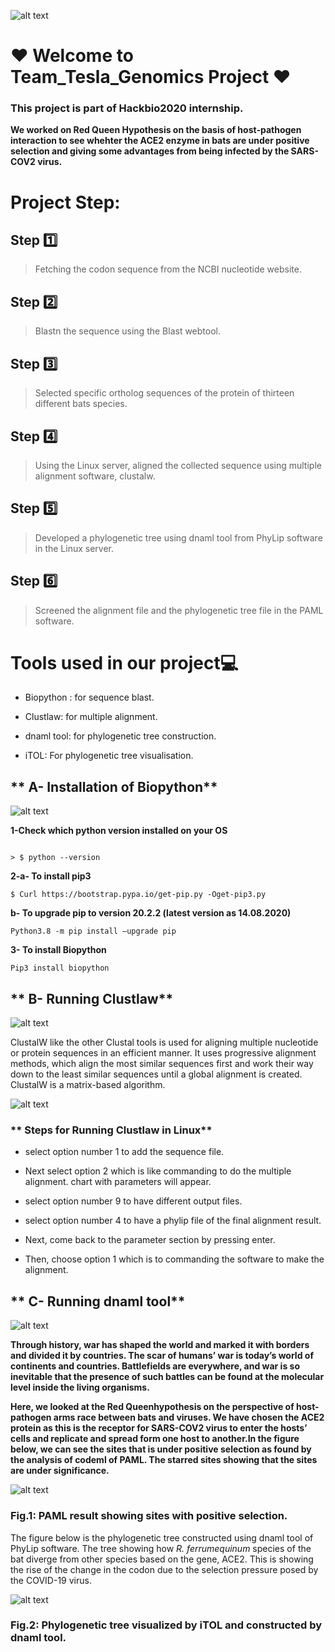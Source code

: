 ![alt text](https://github.com/akiid777/Stage1_Team_Tesla/blob/master/WhatsApp%20Image%202020-08-14%20at%2011.52.18%20PM.jpeg)

# :heart: Welcome to Team_Tesla_Genomics Project :heart:
### This project is part of Hackbio2020 internship.

**We worked on Red Queen Hypothesis on the basis of host-pathogen interaction to see whehter the ACE2 enzyme in bats are under positive selection and giving some advantages from being infected by the SARS-COV2 virus.** 

# Project Step:
## Step :one: 
> Fetching the codon sequence from the NCBI nucleotide website.
## Step :two: 
> Blastn the sequence using the Blast webtool.
## Step :three:  
> Selected specific ortholog sequences of the protein of thirteen different bats species.
## Step :four: 
> Using the Linux server, aligned the collected sequence using multiple alignment software, clustalw.
## Step :five: 
> Developed a phylogenetic tree using dnaml tool from PhyLip software in the Linux server.
## Step :six: 
> Screened the alignment file and the phylogenetic tree file in the PAML software.


# **Tools used in our project**💻
- Biopython : for sequence blast.

- Clustlaw: for multiple alignment.

- dnaml tool: for phylogenetic tree construction.

- iTOL: For phylogenetic tree visualisation.

## ** A- Installation of Biopython**
![alt text](https://upload.wikimedia.org/wikipedia/commons/1/13/Biopython_logo.png)

**1-Check which python version installed on your OS**
 ```

> $ python --version

```
**2-a- To install pip3**
```
$ Curl https://bootstrap.pypa.io/get-pip.py -Oget-pip3.py

```

**b- To upgrade pip to version 20.2.2 (latest version as 14.08.2020)**
```
Python3.8 -m pip install —upgrade pip
```
**3- To  install Biopython**
```
Pip3 install biopython
```
## ** B- Running Clustlaw**

![alt text](https://github.com/akiid777/Stage1_Team_Tesla/blob/master/WhatsApp%20Image%202020-08-14%20at%2011.25.40%20PM.jpeg)

ClustalW like the other Clustal tools is used for aligning multiple nucleotide or protein sequences in an efficient manner. It uses progressive alignment methods, which align the most similar sequences first and work their way down to the least similar sequences until a global alignment is created. ClustalW is a matrix-based algorithm.

![alt text](https://github.com/akiid777/Stage1_Team_Tesla/blob/master/Clustal_W.png)

### ** Steps for Running Clustlaw in Linux**

- select option number 1 to add the sequence file.

- Next select option 2 which is like commanding to do the multiple alignment. chart with parameters will appear.

- select option number 9 to have different output files.

- select option number 4 to have a phylip file of the final alignment result.

- Next, come back to the parameter section by pressing enter.

- Then, choose option 1 which is to commanding the software to make the alignment.

## ** C- Running dnaml tool**

![alt text](https://github.com/akiid777/Stage1_Team_Tesla/blob/master/phylip.png)



**Through history, war has shaped the world and marked it with borders and divided it by countries. The scar of humans’ war is today’s world of continents and countries. Battlefields are everywhere, and war is so inevitable that the presence of such battles can be found at the molecular level inside the living organisms.** 

**Here,  we  looked  at  the  Red  Queenhypothesis  on  the  perspective  of  host-pathogen  arms  race between  bats  and  viruses.  We  have  chosen  the  ACE2  protein  as  this  is  the  receptor  for  SARS-COV2 virus to enter the hosts’ cells and replicate and spread form one host to another.In the figure below, we can see the sites that is under positive selection as found by the analysis of codeml of PAML. The starred sites showing that the sites are under significance.**

![alt text](https://github.com/akiid777/Stage1_Team_Tesla/blob/master/PMAL%20result.jpg)

### Fig.1: PAML result showing sites with positive selection.

The figure below is the phylogenetic tree constructed using dnaml tool of PhyLip software. The tree showing how *R. ferrumequinum* species of the bat diverge from other species based on the gene, ACE2. This is showing the rise of the change in the codon due to the selection pressure posed by the COVID-19 virus.

![alt text](https://github.com/akiid777/Stage1_Team_Tesla/blob/master/Phylogenetic_tree.png)

### Fig.2: Phylogenetic tree visualized by iTOL and constructed by dnaml tool.
